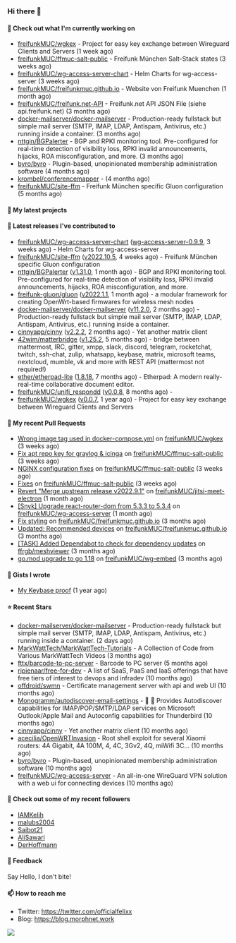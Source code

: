 ### Hi there 👋

#### 👷 Check out what I'm currently working on

- [freifunkMUC/wgkex](https://github.com/freifunkMUC/wgkex) - Project for easy key exchange between Wireguard Clients and Servers (1 week ago)
- [freifunkMUC/ffmuc-salt-public](https://github.com/freifunkMUC/ffmuc-salt-public) - Freifunk München Salt-Stack states (3 weeks ago)
- [freifunkMUC/wg-access-server-chart](https://github.com/freifunkMUC/wg-access-server-chart) - Helm Charts for wg-access-server (3 weeks ago)
- [freifunkMUC/freifunkmuc.github.io](https://github.com/freifunkMUC/freifunkmuc.github.io) - Website von Freifunk Muenchen (1 month ago)
- [freifunkMUC/freifunk.net-API](https://github.com/freifunkMUC/freifunk.net-API) - Freifunk.net API JSON File (siehe api.freifunk.net) (3 months ago)
- [docker-mailserver/docker-mailserver](https://github.com/docker-mailserver/docker-mailserver) - Production-ready fullstack but simple mail server (SMTP, IMAP, LDAP, Antispam, Antivirus, etc.) running inside a container. (3 months ago)
- [nttgin/BGPalerter](https://github.com/nttgin/BGPalerter) - BGP and RPKI monitoring tool. Pre-configured for real-time detection of visibility loss, RPKI invalid announcements, hijacks, ROA misconfiguration, and more. (3 months ago)
- [byro/byro](https://github.com/byro/byro) - Plugin-based, unopinionated membership administration software (4 months ago)
- [krombel/conferencemapper](https://github.com/krombel/conferencemapper) -  (4 months ago)
- [freifunkMUC/site-ffm](https://github.com/freifunkMUC/site-ffm) - Freifunk München specific Gluon configuration (5 months ago)

#### 🌱 My latest projects


#### 🔭 Latest releases I've contributed to

- [freifunkMUC/wg-access-server-chart](https://github.com/freifunkMUC/wg-access-server-chart) ([wg-access-server-0.9.9](https://github.com/freifunkMUC/wg-access-server-chart/releases/tag/wg-access-server-0.9.9), 3 weeks ago) - Helm Charts for wg-access-server
- [freifunkMUC/site-ffm](https://github.com/freifunkMUC/site-ffm) ([v2022.10.5](https://github.com/freifunkMUC/site-ffm/releases/tag/v2022.10.5), 4 weeks ago) - Freifunk München specific Gluon configuration
- [nttgin/BGPalerter](https://github.com/nttgin/BGPalerter) ([v1.31.0](https://github.com/nttgin/BGPalerter/releases/tag/v1.31.0), 1 month ago) - BGP and RPKI monitoring tool. Pre-configured for real-time detection of visibility loss, RPKI invalid announcements, hijacks, ROA misconfiguration, and more.
- [freifunk-gluon/gluon](https://github.com/freifunk-gluon/gluon) ([v2022.1.1](https://github.com/freifunk-gluon/gluon/releases/tag/v2022.1.1), 1 month ago) - a modular framework for creating OpenWrt-based firmwares for wireless mesh nodes
- [docker-mailserver/docker-mailserver](https://github.com/docker-mailserver/docker-mailserver) ([v11.2.0](https://github.com/docker-mailserver/docker-mailserver/releases/tag/v11.2.0), 2 months ago) - Production-ready fullstack but simple mail server (SMTP, IMAP, LDAP, Antispam, Antivirus, etc.) running inside a container.
- [cinnyapp/cinny](https://github.com/cinnyapp/cinny) ([v2.2.2](https://github.com/cinnyapp/cinny/releases/tag/v2.2.2), 2 months ago) - Yet another matrix client
- [42wim/matterbridge](https://github.com/42wim/matterbridge) ([v1.25.2](https://github.com/42wim/matterbridge/releases/tag/v1.25.2), 5 months ago) - bridge between mattermost, IRC, gitter, xmpp, slack, discord, telegram, rocketchat, twitch, ssh-chat, zulip, whatsapp, keybase, matrix, microsoft teams, nextcloud, mumble, vk and more with REST API (mattermost not required!)
- [ether/etherpad-lite](https://github.com/ether/etherpad-lite) ([1.8.18](https://github.com/ether/etherpad-lite/releases/tag/1.8.18), 7 months ago) - Etherpad: A modern really-real-time collaborative document editor.
- [freifunkMUC/unifi_respondd](https://github.com/freifunkMUC/unifi_respondd) ([v0.0.8](https://github.com/freifunkMUC/unifi_respondd/releases/tag/v0.0.8), 8 months ago) - 
- [freifunkMUC/wgkex](https://github.com/freifunkMUC/wgkex) ([v0.0.7](https://github.com/freifunkMUC/wgkex/releases/tag/v0.0.7), 1 year ago) - Project for easy key exchange between Wireguard Clients and Servers

#### 🔨 My recent Pull Requests

- [Wrong image tag used in docker-compose.yml](https://github.com/freifunkMUC/wgkex/pull/95) on [freifunkMUC/wgkex](https://github.com/freifunkMUC/wgkex) (3 weeks ago)
- [Fix apt repo key for graylog &amp; icinga](https://github.com/freifunkMUC/ffmuc-salt-public/pull/117) on [freifunkMUC/ffmuc-salt-public](https://github.com/freifunkMUC/ffmuc-salt-public) (3 weeks ago)
- [NGINX configuration fixes](https://github.com/freifunkMUC/ffmuc-salt-public/pull/116) on [freifunkMUC/ffmuc-salt-public](https://github.com/freifunkMUC/ffmuc-salt-public) (3 weeks ago)
- [Fixes](https://github.com/freifunkMUC/ffmuc-salt-public/pull/115) on [freifunkMUC/ffmuc-salt-public](https://github.com/freifunkMUC/ffmuc-salt-public) (3 weeks ago)
- [Revert &#34;Merge upstream release v2022.9.1&#34;](https://github.com/freifunkMUC/jitsi-meet-electron/pull/58) on [freifunkMUC/jitsi-meet-electron](https://github.com/freifunkMUC/jitsi-meet-electron) (1 month ago)
- [[Snyk] Upgrade react-router-dom from 5.3.3 to 5.3.4](https://github.com/freifunkMUC/wg-access-server/pull/261) on [freifunkMUC/wg-access-server](https://github.com/freifunkMUC/wg-access-server) (1 month ago)
- [Fix styling](https://github.com/freifunkMUC/freifunkmuc.github.io/pull/341) on [freifunkMUC/freifunkmuc.github.io](https://github.com/freifunkMUC/freifunkmuc.github.io) (3 months ago)
- [Updated: Recommended devices](https://github.com/freifunkMUC/freifunkmuc.github.io/pull/340) on [freifunkMUC/freifunkmuc.github.io](https://github.com/freifunkMUC/freifunkmuc.github.io) (3 months ago)
- [[TASK] Added Dependabot to check for dependency updates](https://github.com/ffrgb/meshviewer/pull/325) on [ffrgb/meshviewer](https://github.com/ffrgb/meshviewer) (3 months ago)
- [go.mod upgrade to go 1.18](https://github.com/freifunkMUC/wg-embed/pull/14) on [freifunkMUC/wg-embed](https://github.com/freifunkMUC/wg-embed) (3 months ago)

#### 📓 Gists I wrote

- [My Keybase proof](https://gist.github.com/69863960a08efeb03ad576ccaf93d880) (1 year ago)

#### ⭐ Recent Stars

- [docker-mailserver/docker-mailserver](https://github.com/docker-mailserver/docker-mailserver) - Production-ready fullstack but simple mail server (SMTP, IMAP, LDAP, Antispam, Antivirus, etc.) running inside a container. (2 days ago)
- [MarkWattTech/MarkWattTech-Tutorials](https://github.com/MarkWattTech/MarkWattTech-Tutorials) - A Collection of Code from Various MarkWattTech Videos (3 months ago)
- [fttx/barcode-to-pc-server](https://github.com/fttx/barcode-to-pc-server) - Barcode to PC server (5 months ago)
- [ripienaar/free-for-dev](https://github.com/ripienaar/free-for-dev) - A list of SaaS, PaaS and IaaS offerings that have free tiers of interest to devops and infradev (10 months ago)
- [offdroid/swmn](https://github.com/offdroid/swmn) - Certificate management server with api and web UI (10 months ago)
- [Monogramm/autodiscover-email-settings](https://github.com/Monogramm/autodiscover-email-settings) - :whale: :wrench: Provides Autodiscover capabilities for IMAP/POP/SMTP/LDAP services on Microsoft Outlook/Apple Mail and Autoconfig capabilities for Thunderbird (10 months ago)
- [cinnyapp/cinny](https://github.com/cinnyapp/cinny) - Yet another matrix client (10 months ago)
- [acecilia/OpenWRTInvasion](https://github.com/acecilia/OpenWRTInvasion) - Root shell exploit for several Xiaomi routers: 4A Gigabit, 4A 100M, 4, 4C, 3Gv2, 4Q, miWifi 3C... (10 months ago)
- [byro/byro](https://github.com/byro/byro) - Plugin-based, unopinionated membership administration software (10 months ago)
- [freifunkMUC/wg-access-server](https://github.com/freifunkMUC/wg-access-server) - An all-in-one WireGuard VPN solution with a web ui for connecting devices (10 months ago)

#### 👯 Check out some of my recent followers

- [IAMKelih](https://github.com/IAMKelih)
- [malubs2004](https://github.com/malubs2004)
- [Saibot21](https://github.com/Saibot21)
- [AliSawari](https://github.com/AliSawari)
- [DerHoffmann](https://github.com/DerHoffmann)

#### 💬 Feedback

Say Hello, I don't bite!

#### 📫 How to reach me

- Twitter: https://twitter.com/officialfelixx
- Blog: https://blog.morphnet.work

<img align="left" src="https://github-readme-stats.vercel.app/api?username=GoliathLabs&show_icons=true&hide_border=true&layout=compact&theme=chartreuse-dark&hide_rank=true&include_all_commits=true&bg_color=0d1117" />
